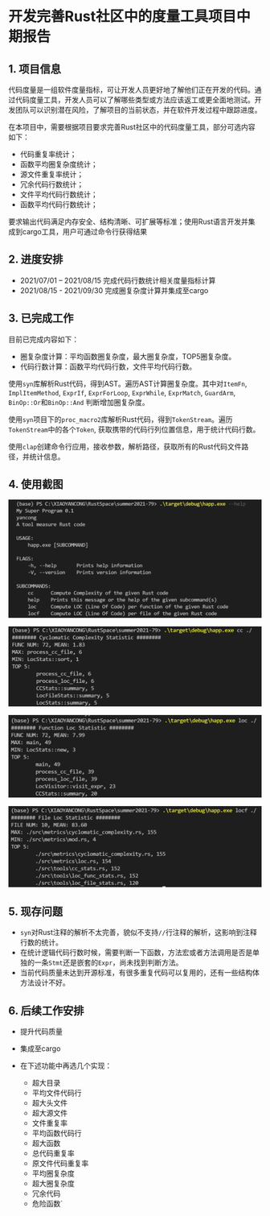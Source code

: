 # 开发完善Rust社区中的度量工具项目中期报告

## 1. 项目信息

代码度量是一组软件度量指标，可让开发人员更好地了解他们正在开发的代码。通过代码度量工具，开发人员可以了解哪些类型或方法应该返工或更全面地测试。开发团队可以识别潜在风险，了解项目的当前状态，并在软件开发过程中跟踪进度。

在本项目中，需要根据项目要求完善Rust社区中的代码度量工具，部分可选内容如下：

- 代码重复率统计；
- 函数平均圈复杂度统计；
- 源文件重复率统计；
- 冗余代码行数统计；
- 文件平均代码行数统计；
- 函数平均代码行数统计；

要求输出代码满足内存安全、结构清晰、可扩展等标准；使用Rust语言开发并集成到cargo工具，用户可通过命令行获得结果

## 2. 进度安排

- 2021/07/01 – 2021/08/15 完成代码行数统计相关度量指标计算
- 2021/08/15 - 2021/09/30 完成圈复杂度计算并集成至cargo

## 3. 已完成工作

目前已完成内容如下：

- 圈复杂度计算：平均函数圈复杂度，最大圈复杂度，TOP5圈复杂度。
- 代码行数计算：函数平均代码行数，文件平均代码行数。

使用`syn`库解析Rust代码，得到AST。遍历AST计算圈复杂度。其中对`ItemFn`, `ImplItemMethod`, `ExprIf`, `ExprForLoop`, `ExprWhile`, `ExprMatch`, `GuardArm`, `BinOp::Or`和`BinOp::And` 判断增加圈复杂度。

使用`syn`项目下的`proc_macro2`库解析Rust代码，得到`TokenStream`。遍历`TokenStream`中的各个`Token`, 获取携带的代码行列位置信息，用于统计代码行数。

使用`clap`创建命令行应用，接收参数，解析路径，获取所有的Rust代码文件路径，并统计信息。

## 4. 使用截图
![](image/README/1628931141142.png)

![](image/README/1628931178424.png)

![](image/README/1628931199833.png)

![](image/README/1628931224366.png)

## 5. 现存问题

- `syn`对Rust注释的解析不太完善，貌似不支持`//`行注释的解析，这影响到注释行数的统计。
- 在统计逻辑代码行数时候，需要判断一下函数，方法宏或者方法调用是否是单独的一条`Stmt`还是嵌套的`Expr`，尚未找到判断方法。
- 当前代码质量未达到开源标准，有很多重复代码可以复用的，还有一些结构体方法设计不好。

## 6. 后续工作安排

- 提升代码质量
- 集成至cargo
- 在下述功能中再选几个实现：

  - 超大目录
  - 平均文件代码行
  - 超大头文件
  - 超大源文件
  - 文件重复率
  - 平均函数代码行
  - 超大函数
  - 总代码重复率
  - 原文件代码重复率
  - 平均圈复杂度
  - 超大圈复杂度
  - 冗余代码
  - 危险函数`
